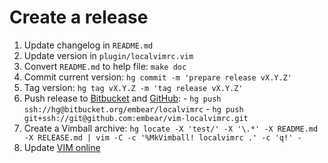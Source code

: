 # Create a release

  1. Update changelog in `README.md`
  2. Update version in `plugin/localvimrc.vim`
  3. Convert `README.md` to help file: `make doc`
  4. Commit current version: `hg commit -m 'prepare release vX.Y.Z'`
  5. Tag version: `hg tag vX.Y.Z -m 'tag release vX.Y.Z'`
  6. Push release to [Bitbucket] and [GitHub]:
    - `hg push ssh://hg@bitbucket.org/embear/localvimrc`
    - `hg push git+ssh://git@github.com:embear/vim-localvimrc.git`
  7. Create a Vimball archive: `hg locate -X 'test/' -X '\.*' -X README.md -X RELEASE.md | vim -C -c '%MkVimball! localvimrc .' -c 'q!' -`
  8. Update [VIM online]

[Bitbucket]: https://bitbucket.org/embear/localvimrc
[GitHub]: https://github.com/embear/vim-localvimrc
[VIM online]: http://www.vim.org/scripts/script.php?script_id=441
